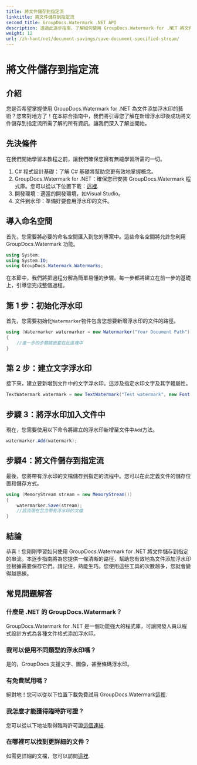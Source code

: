 ```yaml
---
title: 將文件儲存到指定流
linktitle: 將文件儲存到指定流
second_title: GroupDocs.Watermark .NET API
description: 透過此逐步指南，了解如何使用 GroupDocs.Watermark for .NET 將文件儲存到指定的串流。非常適合各個層級的開發人員。
weight: 12
url: /zh-hant/net/document-savings/save-document-specified-stream/
---
```


# 將文件儲存到指定流

## 介紹
您是否希望掌握使用 GroupDocs.Watermark for .NET 為文件添加浮水印的藝術？您來對地方了！在本綜合指南中，我們將引導您了解在新增浮水印後成功將文件儲存到指定流所需了解的所有資訊。讓我們深入了解並開始。
## 先決條件
在我們開始學習本教程之前，讓我們確保您擁有無縫學習所需的一切。
1. C# 程式設計基礎：了解 C# 基礎將幫助您更有效地掌握概念。
2.  GroupDocs.Watermark for .NET：確保您已安裝 GroupDocs.Watermark 程式庫。您可以從以下位置下載：[這裡](https://releases.groupdocs.com/Watermark/net/).
3. 開發環境：適當的開發環境，如Visual Studio。
4. 文件到水印：準備好要套用浮水印的文件。
## 導入命名空間
首先，您需要將必要的命名空間匯入到您的專案中。這些命名空間將允許您利用 GroupDocs.Watermark 功能。
```csharp
using System;
using System.IO;
using GroupDocs.Watermark.Watermarks;
```
在本節中，我們將把過程分解為簡單易懂的步驟。每一步都將建立在前一步的基礎上，引導您完成整個過程。
## 第 1 步：初始化浮水印
首先，您需要初始化`Watermarker`物件包含您想要新增浮水印的文件的路徑。
```csharp
using (Watermarker watermarker = new Watermarker("Your Document Path"))
{
    //進一步的步驟將嵌套在此區塊中
}
```
## 第 2 步：建立文字浮水印
接下來，建立要新增到文件中的文字浮水印。這涉及指定水印文字及其字體屬性。
```csharp
TextWatermark watermark = new TextWatermark("Test watermark", new Font("Arial", 12));
```
## 步驟 3：將浮水印加入文件中
現在，您需要使用以下命令將建立的浮水印新增至文件中`Add`方法。
```csharp
watermarker.Add(watermark);
```
## 步驟4：將文件儲存到指定流
最後，您將帶有浮水印的文檔儲存到指定的流程中。您可以在此定義文件的儲存位置和儲存方式。
```csharp
using (MemoryStream stream = new MemoryStream())
{
    watermarker.Save(stream);
    //該流現在包含帶有浮水印的文檔
}
```
## 結論
恭喜！您剛剛學習如何使用 GroupDocs.Watermark for .NET 將文件儲存到指定的串流。本逐步指南將為您提供一條清晰的路徑，幫助您有效地為文件添加浮水印並根據需要保存它們。請記住，熟能生巧。您使用這些工具的次數越多，您就會變得越熟練。
## 常見問題解答
### 什麼是 .NET 的 GroupDocs.Watermark？
GroupDocs.Watermark for .NET 是一個功能強大的程式庫，可讓開發人員以程式設計方式為各種文件格式添加浮水印。
### 我可以使用不同類型的浮水印嗎？
是的，GroupDocs 支援文字、圖像，甚至條碼浮水印。
### 有免費試用嗎？
絕對地！您可以從以下位置下載免費試用 GroupDocs.Watermark[這裡](https://releases.groupdocs.com/).
### 我怎麼才能獲得臨時許可證？
您可以從以下地址取得臨時許可證[這個連結](https://purchase.groupdocs.com/temporary-license/).
### 在哪裡可以找到更詳細的文件？
如需更詳細的文檔，您可以訪問[這裡](https://tutorials.groupdocs.com/Watermark/net/).